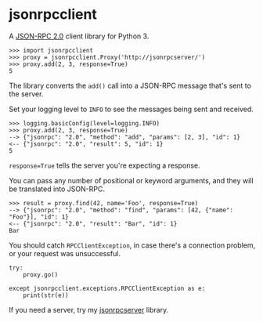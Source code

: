 jsonrpcclient
=============

A [JSON-RPC 2.0](http://www.jsonrpc.org/) client library for Python 3.

    >>> import jsonrpcclient
    >>> proxy = jsonrpcclient.Proxy('http://jsonrpcserver/')
    >>> proxy.add(2, 3, response=True)
    5

The library converts the ``add()`` call into a JSON-RPC message that's sent to
the server.

Set your logging level to ``INFO`` to see the messages being sent and received.

    >>> logging.basicConfig(level=logging.INFO)
    >>> proxy.add(2, 3, response=True)
    --> {"jsonrpc": "2.0", "method": "add", "params": [2, 3], "id": 1}
    <-- {"jsonrpc": "2.0", "result": 5, "id": 1}
    5

``response=True`` tells the server you're expecting a response.

You can pass any number of positional or keyword arguments, and they will be
translated into JSON-RPC.

    >>> result = proxy.find(42, name='Foo', response=True)
    --> {"jsonrpc": "2.0", "method": "find", "params": [42, {"name": "Foo"}], "id": 1}
    <-- {"jsonrpc": "2.0", "result": "Bar", "id": 1}
    Bar

You should catch ``RPCClientException``, in case there's a connection problem,
or your request was unsuccessful.

    try:
        proxy.go()

    except jsonrpcclient.exceptions.RPCClientException as e:
        print(str(e))

If you need a server, try my
[jsonrpcserver](https://bitbucket.org/beau-barker/jsonrpcserver) library.

